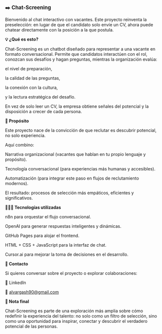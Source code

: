 <b><big> ✒️ Chat-Screening</b></big>

Bienvenido al chat interactivo con vacantes.
Este proyecto reinventa la preselección: en lugar de que el candidato solo envíe un CV, ahora puede chatear directamente con la posición a la que postula.

<b>💡 ¿Qué es esto?</b>

Chat-Screening es un chatbot diseñado para representar a una vacante en formato conversacional.
Permite que candidatos interactúen con el rol, conozcan sus desafíos y hagan preguntas, mientras la organización evalúa:

el nivel de preparación,

la calidad de las preguntas,

la conexión con la cultura,

y la lectura estratégica del desafío.

En vez de solo leer un CV, la empresa obtiene señales del potencial y la disposición a crecer de cada persona.

<b>🎯 Propósito</b>

Este proyecto nace de la convicción de que reclutar es descubrir potencial, no solo experiencia.

Aquí combino:

Narrativa organizacional (vacantes que hablan en tu propio lenguaje y propósito).

Tecnología conversacional (para experiencias más humanas y accesibles).

Automatización (para integrar este paso en flujos de reclutamiento modernos).

El resultado: procesos de selección más empáticos, eficientes y significativos.

<b>👨🏻‍💻 Tecnologías utilizadas</b>

n8n para orquestar el flujo conversacional.

OpenAI para generar respuestas inteligentes y dinámicas.

GitHub Pages para alojar el frontend.

HTML + CSS + JavaScript para la interfaz de chat.

Cursor.ai para mejorar la toma de decisiones en el desarrollo.

<b>🤝 Contacto </b>

Si quieres conversar sobre el proyecto o explorar colaboraciones:

💼 LinkedIn

📧 alvargash90@gmail.com

<b>💬 Nota final</b>

Chat-Screening es parte de una exploración más amplia sobre cómo redefinir la experiencia del talento: no solo como un filtro de selección, sino como una oportunidad para inspirar, conectar y descubrir el verdadero potencial de las personas.
